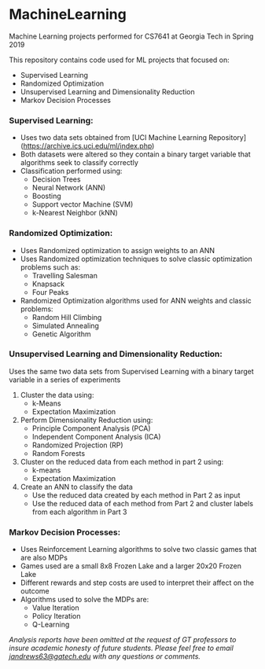 # MachineLearning
Machine Learning projects performed for CS7641 at Georgia Tech in Spring 2019

This repository contains code used for ML projects that focused on:
 * Supervised Learning
 * Randomized Optimization
 * Unsupervised Learning and Dimensionality Reduction
 * Markov Decision Processes
 
 
 ### Supervised Learning: 
 - Uses two data sets obtained from [UCI Machine Learning Repository] (https://archive.ics.uci.edu/ml/index.php)
 - Both datasets were altered so they contain a binary target variable that algorithms seek to classify correctly
 - Classification performed using:
    * Decision Trees
    * Neural Network (ANN) 
    * Boosting
    * Support vector Machine (SVM)
    * k-Nearest Neighbor (kNN)
        
        
### Randomized Optimization:
 - Uses Randomized optimization to assign weights to an ANN
 - Uses Randomized optimization techniques to solve classic optimization problems such as:
   - Travelling Salesman
   - Knapsack 
   - Four Peaks
 - Randomized Optimization algorithms used for ANN weights and classic problems:
   * Random Hill Climbing
   * Simulated Annealing
   * Genetic Algorithm
        
        
### Unsupervised Learning and Dimensionality Reduction:
  Uses the same two data sets from Supervised Learning with a binary target variable in a series of experiments
   1) Cluster the data using:
        * k-Means
        * Expectation Maximization
   2) Perform Dimensionality Reduction using:
        * Principle Component Analysis (PCA)
        * Independent Component Analysis (ICA)
        * Randomized Projection (RP)
        * Random Forests
   3) Cluster on the reduced data from each method in part 2 using:
        * k-means
        * Expectation Maximization
   4) Create an ANN to classify the data 
        * Use the reduced data created by each method in Part 2 as input
        * Use the reduced data of each method from Part 2 and cluster labels from each algorithm in Part 3
  
   
   
### Markov Decision Processes:
- Uses Reinforcement Learning algorithms to solve two classic games that are also MDPs
- Games used are a small 8x8 Frozen Lake and a larger 20x20 Frozen Lake
- Different rewards and step costs are used to interpret their affect on the outcome
- Algorithms used to solve the MDPs are:
  * Value Iteration
  * Policy Iteration
  * Q-Learning
       



_Analysis reports have been omitted at the request of GT professors to insure academic honesty of future students. Please feel free to email jandrews63@gatech.edu with any questions or comments._
   

       

 
